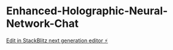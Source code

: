 # Enhanced-Holographic-Neural-Network-Chat

[Edit in StackBlitz next generation editor ⚡️](https://stackblitz.com/~/github.com/Agnuxo1/Enhanced-Holographic-Neural-Network-Chat)